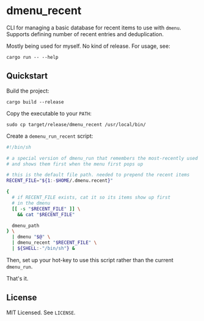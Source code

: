 # dmenu_recent

CLI for managing a basic database for recent items to use with `dmenu`. Supports defining number of recent
entries and deduplication.

Mostly being used for myself. No kind of release. For usage, see:

    cargo run -- --help

## Quickstart

Build the project:

    cargo build --release

Copy the executable to your `PATH`:

    sudo cp target/release/dmenu_recent /usr/local/bin/

Create a `demenu_run_recent` script:

```bash
#!/bin/sh

# a special version of dmenu_run that remembers the most-recently used items
# and shows them first when the menu first pops up

# this is the default file path. needed to prepend the recent items
RECENT_FILE="${1:-$HOME/.dmenu.recent}"

{
  # if RECENT_FILE exists, cat it so its items show up first
  # in the dmenu
  [[ -s "$RECENT_FILE" ]] \
    && cat "$RECENT_FILE"

  dmenu_path
} \
  | dmenu "$@" \
  | dmenu_recent "$RECENT_FILE" \
  | ${SHELL:-"/bin/sh"} &

```

Then, set up your hot-key to use this script rather than the current `dmenu_run`.

That's it.

## License

MIT Licensed. See `LICENSE`.
